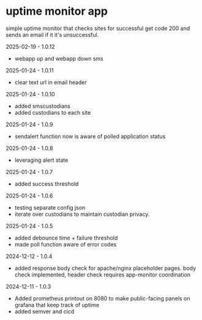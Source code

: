 # uptime monitor app 

simple uptime monitor that checks sites for successful get code 200
and sends an email if it it's unsuccessful.

2025-02-19 - 1.0.12
- webapp up and webapp down sms  

2025-01-24 - 1.0.11
- clear text url in email header 

2025-01-24 - 1.0.10
- added smscustodians
- added custodians to each site

2025-01-24 - 1.0.9
- sendalert function now is aware of polled application status

2025-01-24 - 1.0.8
- leveraging alert state

2025-01-24 - 1.0.7
- added success threshold

2025-01-24 - 1.0.6
- testing separate config json
- iterate over custodians to maintain custodian privacy. 


2025-01-24 - 1.0.5
- added debounce time + failure threshold
- made poll function aware of error codes

2024-12-12 - 1.0.4 
- added response body check for apache/nginx placeholder pages. body check implemented, header check requires app-monitor coordination

2024-12-11 - 1.0.3
- Added prometheus printout on 8080 to make public-facing panels on grafana that keep track of uptime 
- added semver and cicd 
